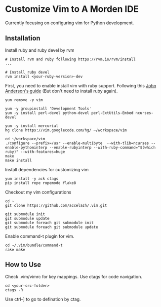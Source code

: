 Customize Vim to A Morden IDE
===

Currently focusing on configuring vim for Python development.

## Installation

Install ruby and ruby devel by rvm

```
# Install rvm and ruby following https://rvm.io/rvm/install
...

# Install ruby devel
rvm install <your-ruby-version>-dev
```

First, you need to enable install vim with ruby support. Following this [John Anderson's guide](https://medium.com/@sivakalyanc/vim-install-latest-vim-with-ruby-and-python-support-576648fade51) (But don't need to install ruby again).

```
yum remove -y vim

yum -y groupinstall 'Development Tools'
yum -y install perl-devel python-devel perl-ExtUtils-Embed ncurses-devel

yum -y install mercurial
hg clone https://vim.googlecode.com/hg/ ~/workspace/vim

cd ~/workspace/vim
./configure --prefix=/usr --enable-multibyte  --with-tlib=ncurses --enable-pythoninterp --enable-rubyinterp --with-ruby-command="$(which ruby)" --with-features=huge
make
make install
```

Install dependencies for customizing vim

```
yum install -y ack ctags
pip install rope ropemode flake8
```

Checkout my vim configurations

```
cd ~
git clone https://github.com/accelazh/.vim.git

git submodule init
git submodule update
git submodule foreach git submodule init
git submodule foreach git submodule update
```

Enable command-t plugin for vim.

```
cd ~/.vim/bundle/command-t
rake make
```

## How to Use

Check .vim/vimrc for key mappings. Use ctags for code navigation.

```
cd <your-src-folder>
ctags -R
```

Use ctrl-] to go to defination by ctag.
